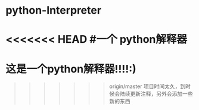 # python-Interpreter
<<<<<<< HEAD
#一个 python解释器
=======
# 这是一个python解释器!!!!:)
>>>>>>> origin/master
项目时间太久，到时候会陆续更新注释，另外会添加一些新的东西
